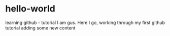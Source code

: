 # hello-world
learning github - tutorial 
I am gus. Here I go, working through my first github tutorial
adding some new content
